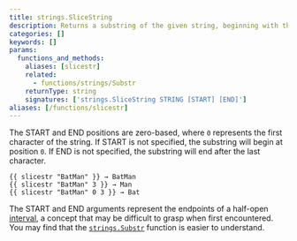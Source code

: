 ```yaml
---
title: strings.SliceString
description: Returns a substring of the given string, beginning with the start position and ending before the end position.
categories: []
keywords: []
params:
  functions_and_methods:
    aliases: [slicestr]
    related:
      - functions/strings/Substr
    returnType: string
    signatures: ['strings.SliceString STRING [START] [END]']
aliases: [/functions/slicestr]
---
```


The START and END positions are zero-based, where `0` represents the first character of the string. If START is not specified, the substring will begin at position `0`. If END is not specified, the substring will end after the last character.

```go-html-template
{{ slicestr "BatMan" }} → BatMan
{{ slicestr "BatMan" 3 }} → Man
{{ slicestr "BatMan" 0 3 }} → Bat
```

The START and END arguments represent the endpoints of a half-open [interval](g), a concept that may be difficult to grasp when first encountered. You may find that the [`strings.Substr`] function is easier to understand.

[`strings.Substr`]: /functions/strings/substr/
